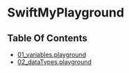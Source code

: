 # SwiftMyPlayground


## Table Of Contents

- [01_variables.playground](https://github.com/alierenekinci/SwiftMyPlayground/blob/main/01_variables.playground/Contents.swift)
- [02_dataTypes.playground](https://github.com/alierenekinci/SwiftMyPlayground/blob/main/02_dataTypes.playground/Contents.swift)
